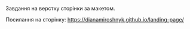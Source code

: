 Завдання на верстку сторінки за макетом.

Посилання на сторінку:
https://dianamiroshnyk.github.io/landing-page/
